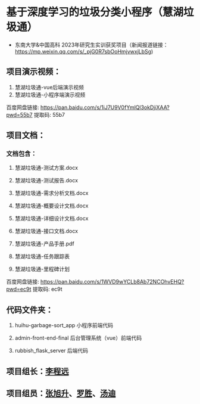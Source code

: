 # 基于深度学习的垃圾分类小程序（慧湖垃圾通）

* 东南大学&中国高科 2023年研究生实训获奖项目（新闻报道链接：https://mp.weixin.qq.com/s/_pjG0R7sbOoHmjvwxjLbSg)

## 项目演示视频：

1. 慧湖垃圾通-vue后端演示视频
2. 慧湖垃圾通-小程序端演示视频

百度网盘链接: https://pan.baidu.com/s/1iJ7U9V0fYmlQl3okDjiXAA?pwd=55b7 提取码: 55b7


## 项目文档：

### 文档包含：

1. 慧湖垃圾通-测试方案.docx

2. 慧湖垃圾通-测试报告.docx

3. 慧湖垃圾通-需求分析文档.docx

4. 慧湖垃圾通-概要设计文档.docx

5. 慧湖垃圾通-详细设计文档.docx

6. 慧湖垃圾通-接口文档.docx

7. 慧湖垃圾通-产品手册.pdf

8. 慧湖垃圾通-任务跟踪表

9. 慧湖垃圾通-里程碑计划

百度网盘链接: https://pan.baidu.com/s/1WVD9wYCLb8Ab72NCOhvEHQ?pwd=ec9t 提取码: ec9t  

## 代码文件夹：

1. huihu-garbage-sort_app 小程序前端代码

2. admin-front-end-final  后台管理系统（vue）前端代码

3. rubbish_flask_server  后端代码


## 项目组长：[李程远](https://github.com/lichengyuan2020)

## 项目组员：[张旭升](https://github.com/zxs20000)、[罗胜](https://github.com/rolsheng)、[汤迪](https://github.com/DannyTangDi)
